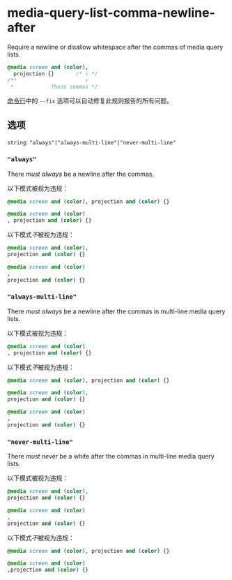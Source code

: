 # media-query-list-comma-newline-after

Require a newline or disallow whitespace after the commas of media query lists.

```css
@media screen and (color),
  projection {}       /* ↑ */
/**                      ↑
 *            These commas */
```

[命令行](../../../docs/user-guide/cli.md#自动修复错误)中的 `--fix` 选项可以自动修复此规则报告的所有问题。

## 选项

`string`: `"always"|"always-multi-line"|"never-multi-line"`

### `"always"`

There *must always* be a newline after the commas.

以下模式被视为违规：

```css
@media screen and (color), projection and (color) {}
```

```css
@media screen and (color)
, projection and (color) {}
```

以下模式*不*被视为违规：

```css
@media screen and (color),
projection and (color) {}
```

```css
@media screen and (color)
,
projection and (color) {}
```

### `"always-multi-line"`

There *must always* be a newline after the commas in multi-line media query lists.

以下模式被视为违规：

```css
@media screen and (color)
, projection and (color) {}
```

以下模式*不*被视为违规：

```css
@media screen and (color), projection and (color) {}
```

```css
@media screen and (color),
projection and (color) {}
```

```css
@media screen and (color)
,
projection and (color) {}
```

### `"never-multi-line"`

There *must never* be a white after the commas in multi-line media query lists.

以下模式被视为违规：

```css
@media screen and (color),
projection and (color) {}
```

```css
@media screen and (color)
,
projection and (color) {}
```

以下模式*不*被视为违规：

```css
@media screen and (color), projection and (color) {}
```

```css
@media screen and (color)
,projection and (color) {}
```
